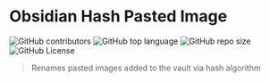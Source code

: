 # Obsidian Hash Pasted Image

![GitHub contributors](https://img.shields.io/github/contributors/hardingadonis/obsidian-hash-pasted-image)
![GitHub top language](https://img.shields.io/github/languages/top/hardingadonis/obsidian-hash-pasted-image)
![GitHub repo size](https://img.shields.io/github/repo-size/hardingadonis/obsidian-hash-pasted-image)
![GitHub License](https://img.shields.io/github/license/hardingadonis/obsidian-hash-pasted-image)

> Renames pasted images added to the vault via hash algorithm
